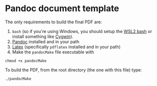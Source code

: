 # Pandoc document template

The only requirements to build the final PDF are:

1. `bash` (so if you're using Windows, you should setup the [WSL2 bash](https://itsfoss.com/install-bash-on-windows/) or install something like [Cygwin](https://www.cygwin.com/)).
1. [Pandoc](https://pandoc.org/installing.html) installed and in your path
1. [Latex](https://www.latex-project.org/get/) (specifically `pdflatex` installed and in your path)
1. Make the `pandocMake` file executable with

```code
chmod +x pandocMake
```

To build the PDF, from the root directory (the one with this file) type:

```code
./pandocMake
```
